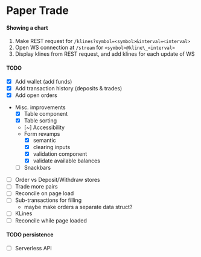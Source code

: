 # Paper Trade

#### Showing a chart

1. Make REST request for `/klines?symbol=<symbol>&interval=<interval>`
1. Open WS connection at `/stream` for `<symbol>@kline\_<interval>`
1. Display klines from REST request, and add klines for each update of WS

#### TODO

- [x] Add wallet (add funds)
- [x] Add transaction history (deposits & trades)
- [x] Add open orders
- Misc. improvements
  - [x] Table component
  - [x] Table sorting
  - [~] Accessibility
  - Form revamps
    - [x] semantic
    - [x] clearing inputs
    - [x] validation component
    - [x] validate available balances
  - [ ] Snackbars
- [ ] Order vs Deposit/Withdraw stores
- [ ] Trade more pairs
- [ ] Reconcile on page load
- [ ] Sub-transactions for filling
  - maybe make orders a separate data struct?
- [ ] KLines
- [ ] Reconcile while page loaded

#### TODO persistence

- [ ] Serverless API
